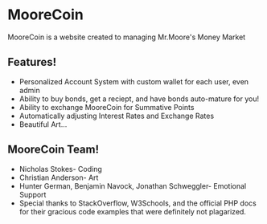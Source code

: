 # MooreCoin
MooreCoin is a website created to managing Mr.Moore's Money Market

## Features!
- Personalized Account System with custom wallet for each user, even admin
- Ability to buy bonds, get a reciept, and have bonds auto-mature for you!
- Ability to exchange MooreCoin for Summative Points
- Automatically adjusting Interest Rates and Exchange Rates
- Beautiful Art...

## MooreCoin Team!
- Nicholas Stokes- Coding
- Christian Anderson- Art
- Hunter German, Benjamin Navock, Jonathan Schweggler- Emotional Support
- Special thanks to StackOverflow, W3Schools, and the official PHP docs for their gracious code examples that were definitely not plagarized.

